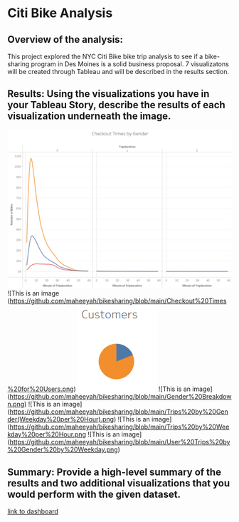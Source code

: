 # Citi Bike Analysis
## Overview of the analysis:
This project explored the NYC Citi Bike bike trip analysis to see if a bike-sharing program in Des Moines is a solid business proposal. 7 visualizatons will be created through Tableau and will be described in the results section. 
## Results: Using the visualizations you have in your Tableau Story, describe the results of each visualization underneath the image.
![This is an image](https://github.com/maheeyah/bikesharing/blob/main/Checkout%20Times%20by%20Gender.png)
![This is an image
(https://github.com/maheeyah/bikesharing/blob/main/Checkout%20Times%20for%20Users.png)
![This is an image](https://github.com/maheeyah/bikesharing/blob/main/Customers.png)
![This is an image] (https://github.com/maheeyah/bikesharing/blob/main/Gender%20Breakdown.png)
![This is an image] (https://github.com/maheeyah/bikesharing/blob/main/Trips%20by%20Gender(Weekday%20per%20Hour).png)
![This is an image] (https://github.com/maheeyah/bikesharing/blob/main/Trips%20by%20Weekday%20per%20Hour.png
![This is an image] (https://github.com/maheeyah/bikesharing/blob/main/User%20Trips%20by%20Gender%20by%20Weekday.png)
## Summary: Provide a high-level summary of the results and two additional visualizations that you would perform with the given dataset.
[link to dashboard](https://public.tableau.com/app/profile/maheeyah.mukarram/viz/CitiBike_16798748047570/NYCCitibikeAnalysis?publish=yes)
